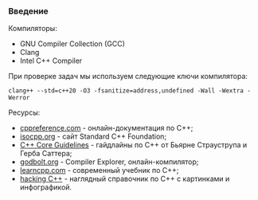 ### Введение

Компиляторы:
- GNU Compiler Collection (GCC)
- Clang
- Intel C++ Compiler

При проверке задач мы используем следующие ключи компилятора:

```
clang++ --std=c++20 -O3 -fsanitize=address,undefined -Wall -Wextra -Werror
```

Ресурсы:
- [cppreference.com](https://en.cppreference.com/) - онлайн-документация по C++;
- [isocpp.org](https://isocpp.org/) - сайт Standard C++ Foundation;
- [C++ Core Guidelines](http://isocpp.github.io/CppCoreGuidelines/CppCoreGuidelines.html) - гайдлайны по C++ от Бьярне Страуструпа и Герба Саттера;
- [godbolt.org](https://godbolt.org/) - Compiler Explorer, онлайн-компилятор;
- [learncpp.com](https://www.learncpp.com/) - современный учебник по C++;
- [hacking C++](https://hackingcpp.com/index.html) - наглядный справочник по C++ с картинками и инфографикой.
